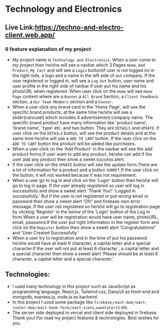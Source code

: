 # Technology and Electronics
## Live Link:https://techno-and-electro-client.web.app/


### 6 feature explanation of my project 
* My project name is `Technology and Electronics`. When a user come to my project
 then he/she will see a navbar which 3 Pages `Home`, `Add Product`, `My Cart` and will see a `Login` button(if user is not logged in) in the right side, a logo and a name in the left side of our company. If the user registered or logged in, will see a `Log Out` button, user name and user profile in the right side of navbar if user put his name and his photoURL when registered. When user click on the `Home` will see `Home Page` content where are a `Banner`,a `All Brand` Section, a `Client Feedback` section, a `Our Team Members` section and a `Footer`.
* When a user click any brand card in the 'Home Page', will see the specific brand products, at the same time he/she will see a slider(carousel) which includes 4 advertisement company name. The specific brand product have many information like 'product name', 'brand name', 'type' etc. and two button. They are `DETAILS` and `UPDATE`. If user click on the `DETAILS` button, will see the product details and at the same time he/she will see a `ADD TO CART` button. If the user click on the `ADD TO CART` button the product will be added like purchases.   
* When a user click on the 'Add Product' in the navbar will see the add product forms,If user want to add any product, he/she can add.If the user add any product then show a sweet success alert.
* If the user click on the `UPDATE` button will see the update form.There are a lot of information for a product and a button `SUBMIT`.If the user click on the button, it will not worked because it was not requirement.
* When a user go to log in and click on the 'Login' button then he/she will go to log in page. If the user already registered so user will log in successfully and show a sweet alert 'Thank You!' 'Logged in successfully.' But if the user is not registered or put wrong email or password then show a sweet alert 'Oh!' and firebase own error message. If the user not registered so he/she will go to registration page by clicking 'Register' in the below of the 'Login' button of the Log in form.When a user will be registration would have 
user name, photoURL, email, password.If the user put right information in the register form and click on the `Register` button then show a sweet alert 'Congratulations!' and 'User Created Successfully.'
* When a user try to registration and in the time of put his password he/she would have at least 6 character, a capital letter and a special character.If the user will not put at least 6 character , a capital letter and a special character then show a sweet alert 'Please should be at least 6 character, a capital letter and a special character.'
## Technologies:
* I used many technology in this project such as JavaScript as programming language, React.js, Tailwind css, DaisyUI as front-end and mongodb, express.js, node.js as backend.
* In this project I used some package like `firebase`,`react-dom`,`react-router-dom`,`react-hook-form`,`react-icons`,`sweetalert2` etc.
* The server side deployed in vercel and client side deployed in firebase.
Thank you! For read my project features & technologies. Best wishes for you.
